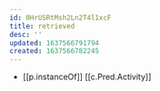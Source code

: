 ```yaml
---
id: 0HrUSRtMsh2Ln2T4l1xcF
title: retrieved
desc: ''
updated: 1637566791794
created: 1637566782245
---
```




- [[p.instanceOf]] [[c.Pred.Activity]]

